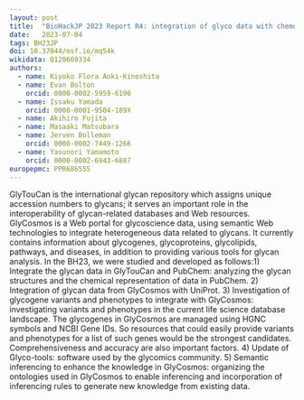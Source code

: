 ```yaml
---
layout: post
title:  "BioHackJP 2023 Report R4: integration of glyco data with chemo-, geno-, lipid-omics and pathway data"
date:   2023-07-04
tags: BH23JP
doi: 10.37044/osf.io/mq54k
wikidata: Q120669334
authors:
  - name: Kiyoko Flora Aoki-Kinoshita
  - name: Evan Bolton
    orcid: 0000-0002-5959-6190
  - name: Issaku Yamada
    orcid: 0000-0001-9504-189X
  - name: Akihiro Fujita
  - name: Masaaki Matsubara
  - name: Jerven Bolleman
    orcid: 0000-0002-7449-1266
  - name: Yasunori Yamamoto
    orcid: 0000-0002-6943-6887
europepmc: PPR686555
---
```


GlyTouCan is the international glycan repository which assigns unique accession numbers to glycans; it serves an important role in the interoperability of glycan-related databases and Web resources. GlyCosmos is a Web portal for glycoscience data, using semantic Web technologies to integrate heterogeneous data related to glycans. It currently contains information about glycogenes, glycoproteins, glycolipids, pathways, and diseases, in addition to providing various tools for glycan analysis. In the BH23, we were studied and developed as follows:1) Integrate the glycan data in GlyTouCan and PubChem: analyzing the glycan structures and the chemical representation of data in PubChem. 2) Integration of glycan data from GlyCosmos with UniProt. 3) Investigation of glycogene variants and phenotypes to integrate with GlyCosmos: investigating variants and phenotypes in the current life science database landscape. The glycogenes in GlyCosmos are managed using HGNC symbols and NCBI Gene IDs. So resources that could easily provide variants and phenotypes for a list of such genes would be the strongest candidates. Comprehensiveness and accuracy are also important factors. 4) Update of Glyco-tools: software used by the glycomics community. 5) Semantic inferencing to enhance the knowledge in GlyCosmos: organizing the ontologies used in GlyCosmos to enable inferencing and incorporation of inferencing rules to generate new knowledge from existing data.


